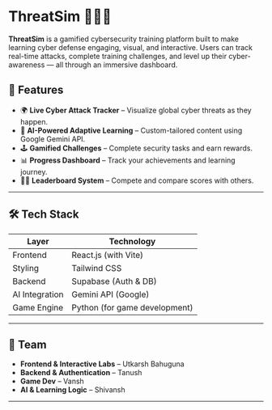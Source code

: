 # ThreatSim 🚨🕵️‍♂️

**ThreatSim** is a gamified cybersecurity training platform built to make learning cyber defense engaging, visual, and interactive. Users can track real-time attacks, complete training challenges, and level up their cyber-awareness — all through an immersive dashboard.

## 🚀 Features

- 🌍 **Live Cyber Attack Tracker** – Visualize global cyber threats as they happen.
- 🧠 **AI-Powered Adaptive Learning** – Custom-tailored content using Google Gemini API.
- 🕹️ **Gamified Challenges** – Complete security tasks and earn rewards.
- 📊 **Progress Dashboard** – Track your achievements and learning journey.
- 🧑‍💻 **Leaderboard System** – Compete and compare scores with others.

---

## 🛠️ Tech Stack

| Layer         | Technology                             |
|---------------|-----------------------------------------|
| Frontend      | React.js (with Vite)                    |
| Styling       | Tailwind CSS                            |
| Backend       | Supabase (Auth & DB)                    |
| AI Integration| Gemini API (Google)                     |
| Game Engine   | Python (for game development)           |

---

## 👥 Team

- **Frontend & Interactive Labs** – Utkarsh Bahuguna  
- **Backend & Authentication** – Tanush  
- **Game Dev** – Vansh  
- **AI & Learning Logic** – Shivansh  

---

